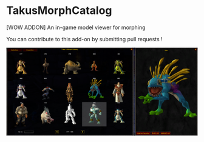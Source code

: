 # TakusMorphCatalog
[WOW ADDON] An in-game model viewer for morphing

You can contribute to this add-on by submitting pull requests !

![Test Image 1](resource/morph.png)

